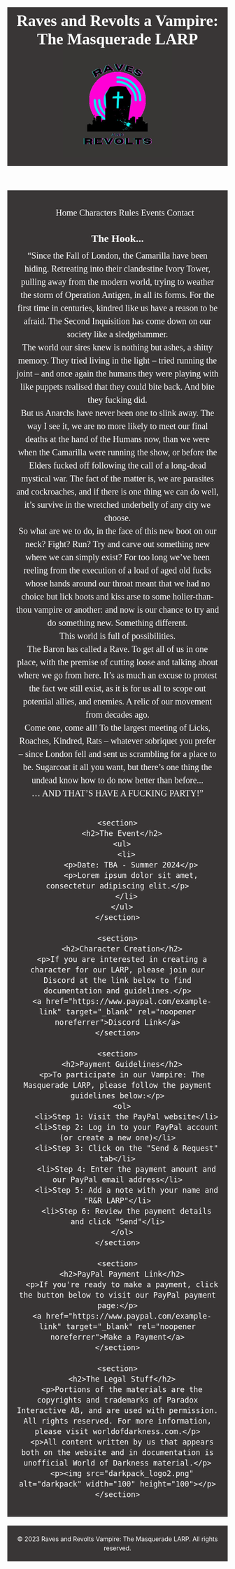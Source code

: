 
<html lang="en">
<head>
  <meta charset="UTF-8">
  <meta name="viewport" content="width=device-width, initial-scale=1.0">
  <title>Vampire: The Masquerade LARP</title>
  <link rel="stylesheet" href="styles.css">
 
  <style>
    
    body {
     background-image: url("Background");
      background-size: cover
      
      color: #fff;
    }
    
    header {
      color: #fff;
      font-family: Times, serif;
      background-color: #393636;
      padding: 10px;
      text-align: center;
    }
    
    h1 {
      margin: 0;
      font-size: 36px;
    }
    
    main {
      font-family: Times, serif;
      background-color: #393636;
      max-width: 1600px;
      margin: 20px auto;
      padding: 20px;
      text-align: center;
      font-size: 20px;
      color: #fff;
    }
    
    section {
      margin-bottom: 40px;
    }
    
    h2 {
      font-size: 24px;
      margin-bottom: 10px;
    }
    
    p {
      margin: 0;
      line-height: 1.5;
    }
    
    a {
      color: #fff;
      text-decoration: none;
    }
    
    a:hover {
      text-decoration: underline;
    }
    
    footer {
      background-color: #393636;
      padding: 20px;
      text-align: center;
    }
    
    footer p {
     color: #fff;
      margin: 0;
      font-size: 14px;
    }
  </style>
</head>
<body>
  <header>
    <h1>Raves and Revolts a Vampire: The Masquerade LARP <img src="Symbol_13.jpg" alt="Symbol_RR" width="250" height="250"></h1>
  </header>
  
  <main>
     <nav>
      <ul>
        <a href="#">Home</a>
        <a href="#">Characters</a>
        <a href="#">Rules</a>
        <a href="#">Events</a>
        <a href="#">Contact</a>
      </ul>
    </nav>
    <section>
      <h2>The Hook...</h2>
      <p>
“Since the Fall of London, the Camarilla have been hiding. Retreating into their clandestine Ivory Tower, pulling away from the modern world, trying to weather the storm of Operation Antigen, in all its forms. For the first time in centuries, kindred like us have a reason to be afraid. The Second Inquisition has come down on our society like a sledgehammer. </p> 
 
<p>The world our sires knew is nothing but ashes, a shitty memory. They tried living in the light – tried running the joint – and once again the humans they were playing with like puppets realised that they could bite back. And bite they fucking did. </p>

<p>But us Anarchs have never been one to slink away. The way I see it, we are no more likely to meet our final deaths at the hand of the Humans now, than we were when the Camarilla were running the show, or before the Elders fucked off following the call of a long-dead mystical war. The fact of the matter is, we are parasites and cockroaches, and if there is one thing we can do well, it’s survive in the wretched underbelly of any city we choose.</p>  
<p> 
So what are we to do, in the face of this new boot on our neck? Fight? Run? Try and carve out something new where we can simply exist? For too long we’ve been reeling from the execution of a load of aged old fucks whose hands around our throat meant that we had no choice but lick boots and kiss arse to some holier-than-thou vampire or another: and now is our chance to try and do something new. Something different. </p>

<p>This world is full of possibilities.</p>
 
<p>The Baron has called a Rave. To get all of us in one place, with the premise of cutting loose and talking about where we go from here. It’s as much an excuse to protest the fact we still exist, as it is for us all to scope out potential allies, and enemies. A relic of our movement from decades ago. </p>


<p> Come one, come all! To the largest meeting of Licks, Roaches, Kindred, Rats – whatever sobriquet you prefer – since London fell and sent us scrambling for a place to be. Sugarcoat it all you want, but there’s one thing the undead know how to do now better than before... </p>
 
<p> … AND THAT’S HAVE A FUCKING PARTY!”
</p>
    </section>
    
    <section>
      <h2>The Event</h2>
      <ul>
        <li>
          <p>Date: TBA - Summer 2024</p>
          <p>Lorem ipsum dolor sit amet, consectetur adipiscing elit.</p>
        </li>
      </ul>
    </section>
    
    <section>
      <h2>Character Creation</h2>
      <p>If you are interested in creating a character for our LARP, please join our Discord at the link below to find documentation and guidelines.</p>
      <a href="https://www.paypal.com/example-link" target="_blank" rel="noopener noreferrer">Discord Link</a>
    </section>
    
    <section>
      <h2>Payment Guidelines</h2>
      <p>To participate in our Vampire: The Masquerade LARP, please follow the payment guidelines below:</p>
      <ol>
        <li>Step 1: Visit the PayPal website</li>
        <li>Step 2: Log in to your PayPal account (or create a new one)</li>
        <li>Step 3: Click on the "Send & Request" tab</li>
        <li>Step 4: Enter the payment amount and our PayPal email address</li>
        <li>Step 5: Add a note with your name and "R&R LARP"</li>
        <li>Step 6: Review the payment details and click "Send"</li>
      </ol>
    </section>
    
    <section>
      <h2>PayPal Payment Link</h2>
      <p>If you're ready to make a payment, click the button below to visit our PayPal payment page:</p>
      <a href="https://www.paypal.com/example-link" target="_blank" rel="noopener noreferrer">Make a Payment</a>
    </section>
    
    <section>
      <h2>The Legal Stuff</h2>
      <p>Portions of the materials are the copyrights and trademarks of Paradox Interactive AB, and are used with permission. All rights reserved. For more information, please visit worldofdarkness.com.</p>
      <p>All content written by us that appears both on the website and in documentation is unofficial World of Darkness material.</p>
      <p><img src="darkpack_logo2.png" alt="darkpack" width="100" height="100"></p>
    </section>
  </main>
  
  <footer>
    <p>&copy; 2023 Raves and Revolts Vampire: The Masquerade LARP. All rights reserved.</p>
  </footer>
</body>
</html>

